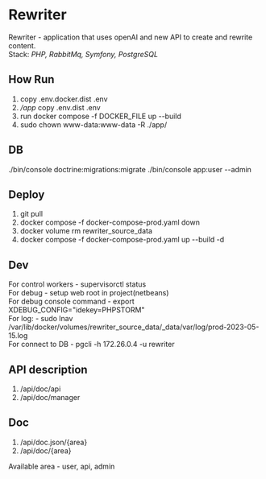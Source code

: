 # Rewriter
Rewriter - application that uses openAI and new API to create and rewrite content.  
Stack: *PHP, RabbitMq, Symfony, PostgreSQL*

## How Run
1. copy .env.docker.dist .env
2. */app* copy .env.dist .env
3. run docker compose -f DOCKER_FILE up --build
4. sudo chown www-data:www-data -R ./app/

## DB

./bin/console doctrine:migrations:migrate
./bin/console app:user --admin


## Deploy

1. git pull
2. docker compose -f docker-compose-prod.yaml down
3. docker volume rm rewriter_source_data
4. docker compose -f docker-compose-prod.yaml up --build -d


## Dev
For control workers - supervisorctl status  
For debug - setup web root in project(netbeans)  
For debug console command - export XDEBUG_CONFIG="idekey=PHPSTORM"  
For log: - sudo lnav /var/lib/docker/volumes/rewriter_source_data/_data/var/log/prod-2023-05-15.log  
For connect to DB - pgcli -h 172.26.0.4 -u rewriter  

## API description
1. /api/doc/api
2. /api/doc/manager

## Doc
1. /api/doc.json/{area}
2. /api/doc/{area}

Available area - user, api, admin


